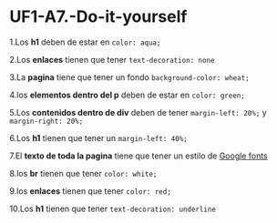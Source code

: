 # UF1-A7.-Do-it-yourself
1.Los **h1** deben de estar en ```color: aqua;```

2.Los **enlaces** tienen que tener ```text-decoration: none```

3.La **pagina** tiene que tener un fondo ```background-color: wheat;```

4.los **elementos dentro del p** deben de estar en ```color: green;```

5.Los **contenidos dentro de div** deben de tener ```margin-left: 20%;``` y ```margin-right: 20%;```

6.Los **h1** tienen que tener un  ```margin-left: 40%;```

7.El **texto de toda la pagina** tiene que tener un estilo de [Google fonts](https://fonts.google.com/)

8.los **br** tienen que tener ```color: white;```

9.los **enlaces** tienen que tener ```color: red;```

10.Los **h1** tienen que tener ```text-decoration: underline```

